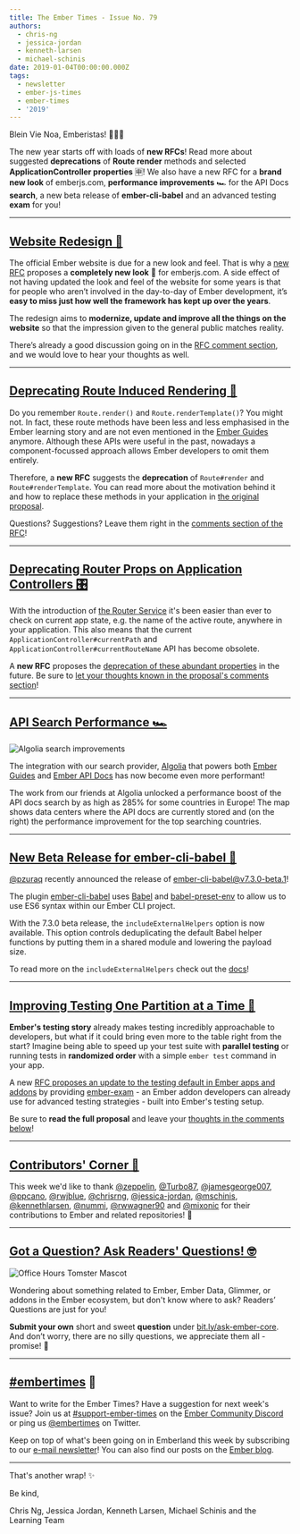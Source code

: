 ```yaml
---
title: The Ember Times - Issue No. 79
authors:
  - chris-ng
  - jessica-jordan
  - kenneth-larsen
  - michael-schinis
date: 2019-01-04T00:00:00.000Z
tags:
  - newsletter
  - ember-js-times
  - ember-times
  - '2019'
---
```



Blein Vie Noa, Emberistas! 🐹🎆🎇

The new year starts off with loads of **new RFCs**! Read more about suggested **deprecations** of **Route render** methods and selected **ApplicationController properties** 🈸! We also have a new RFC for a **brand new look** of emberjs.com, **performance improvements** 🏎 for the API Docs **search**, a new beta release of **ember-cli-babel** and an advanced testing **exam** for you!

---

## [Website Redesign 🎨](https://github.com/emberjs/rfcs/pull/425)
The official Ember website is due for a new look and feel. That is why a [new RFC](https://github.com/wifelette/rfcs/blob/master/text/0425-website-redesign.md) proposes a **completely new look** 💅 for emberjs.com. A side effect of not having updated the look and feel of the website for some years is that for people who aren’t involved in the day-to-day of Ember development, it’s **easy to miss just how well the framework has kept up over the years**.

 The redesign aims to **modernize, update and improve all the things on the website** so that the impression given to the general public matches reality.

There’s already a good discussion going on in the [RFC comment section](https://github.com/emberjs/rfcs/pull/425), and we would love to hear your thoughts as well.

---

## [Deprecating Route Induced Rendering 🎨](https://github.com/emberjs/rfcs/pull/418)

Do you remember `Route.render()` and `Route.renderTemplate()`? You might not. In fact, these route methods have been less and less emphasised in the Ember learning story and are not even mentioned in the [Ember Guides](https://guides.emberjs.com/release/) anymore. Although these APIs were useful in the past, nowadays a component-focussed approach allows Ember developers to omit them entirely.

Therefore, a **new RFC** suggests the **deprecation** of `Route#render` and `Route#renderTemplate`. You can read more about the motivation behind it and how to replace these methods in your application in [the original proposal](https://github.com/emberjs/rfcs/blob/ddbf21eaefae946a7e97573fec10334fb104e259/text/0418-deprecate-route-render-methods.md).

Questions? Suggestions? Leave them right in the [comments section of the RFC](https://github.com/emberjs/rfcs/pull/418)!

---

## [Deprecating Router Props on Application Controllers 🎛](https://github.com/emberjs/rfcs/pull/421)

With the introduction of [the Router Service](https://www.emberjs.com/api/ember/release/classes/RouterService) it's been easier than ever to check on current app state, e.g. the name of the active route, anywhere in your application. This also means that the current `ApplicationController#currentPath` and `ApplicationController#currentRouteName` API has become obsolete.

A **new RFC** proposes the [deprecation of these abundant properties](https://github.com/emberjs/rfcs/blob/a7ea6898280cd065cb5183d3245cceba3fd2e91b/text/0421-deprecate-application-controller-props.md) in the future. Be sure to [let your thoughts known in the proposal's comments section](https://github.com/emberjs/rfcs/pull/421)!


---

## [API Search Performance 🏎](https://twitter.com/mschinis/status/1080923571109724162)

<img class="float-left large transparent padded pad-l0" alt="Algolia search improvements" src="/images/blog/emberjstimes/algolia-search-performance-improvements.png" />

The integration with our search provider, [Algolia](https://www.algolia.com/) that powers both [Ember Guides](https://github.com/ember-learn/guides-app) and [Ember API Docs](https://github.com/ember-learn/ember-api-docs) has now become even more performant!

The work from our friends at Algolia unlocked a performance boost of the API docs search by as high as 285% for some countries in Europe! The map shows data centers where the API docs are currently stored and (on the right) the performance improvement for the top searching countries.


---

## [New Beta Release for ember-cli-babel 🎉](https://twitter.com/pzuraq/status/1075856318798344192)

[@pzuraq](https://github.com/pzuraq) recently announced the release of [ember-cli-babel@v7.3.0-beta.1](https://github.com/babel/ember-cli-babel/tree/v7.3.0-beta.1)!

The plugin [ember-cli-babel](https://github.com/babel/ember-cli-babel) uses [Babel](https://github.com/babel) and [babel-preset-env](https://github.com/babel/babel-preset-env) to allow us to use ES6 syntax within our Ember CLI project.

With the 7.3.0 beta release, the `includeExternalHelpers` option is now available. This option controls deduplicating the default Babel helper functions by putting them in a shared module and lowering the payload size.

To read more on the `includeExternalHelpers` check out the [docs](https://github.com/babel/ember-cli-babel/#external-helpers)!

---

## [Improving Testing One Partition at a Time 🍰](https://github.com/emberjs/rfcs/pull/426)

**Ember's testing story** already makes testing incredibly approachable to developers, but what if it could bring even more to the table right from the start? Imagine being able to speed up your test suite with **parallel testing** or running tests in **randomized order** with a simple `ember test` command in your app.

A new [RFC proposes an update to the testing default in Ember apps and addons](https://github.com/emberjs/rfcs/pull/426) by providing [ember-exam](https://github.com/ember-cli/ember-exam) - an Ember addon developers can already use for advanced testing strategies - built into Ember's testing setup.

Be sure to **read the full proposal** and leave your [thoughts in the comments below](https://github.com/emberjs/rfcs/pull/426)!


---

## [Contributors' Corner 👏](https://guides.emberjs.com/release/contributing/repositories/)

<p>This week we'd like to thank <a href="https://github.com/zeppelin" target="gh-user">@zeppelin</a>, <a href="https://github.com/Turbo87" target="gh-user">@Turbo87</a>, <a href="https://github.com/jamesgeorge007" target="gh-user">@jamesgeorge007</a>, <a href="https://github.com/ppcano" target="gh-user">@ppcano</a>, <a href="https://github.com/rwjblue" target="gh-user">@rwjblue</a>, <a href="https://github.com/chrisrng" target="gh-user">@chrisrng</a>, <a href="https://github.com/jessica-jordan" target="gh-user">@jessica-jordan</a>, <a href="https://github.com/mschinis" target="gh-user">@mschinis</a>, <a href="https://github.com/kennethlarsen" target="gh-user">@kennethlarsen</a>, <a href="https://github.com/nummi" target="gh-user">@nummi</a>, <a href="https://github.com/rwwagner90" target="gh-user">@rwwagner90</a> and <a href="https://github.com/mixonic" target="gh-user">@mixonic</a>  for their contributions to Ember and related repositories! 💖</p>

---

## [Got a Question? Ask Readers' Questions! 🤓](https://docs.google.com/forms/d/e/1FAIpQLScqu7Lw_9cIkRtAiXKitgkAo4xX_pV1pdCfMJgIr6Py1V-9Og/viewform)

<div class="blog-row">
  <img class="float-right small transparent padded" alt="Office Hours Tomster Mascot" title="Readers' Questions" src="/images/tomsters/officehours.png" />

  <p>Wondering about something related to Ember, Ember Data, Glimmer, or addons in the Ember ecosystem, but don't know where to ask? Readers’ Questions are just for you!</p>

<p><strong>Submit your own</strong> short and sweet <strong>question</strong> under <a href="https://bit.ly/ask-ember-core" target="rq">bit.ly/ask-ember-core</a>. And don’t worry, there are no silly questions, we appreciate them all - promise! 🤞</p>

</div>

---

## [#embertimes](https://emberjs.com/blog/tags/newsletter.html) 📰

Want to write for the Ember Times? Have a suggestion for next week's issue? Join us at [#support-ember-times](https://discordapp.com/channels/480462759797063690/485450546887786506) on the [Ember Community Discord](https://discordapp.com/invite/zT3asNS) or ping us [@embertimes](https://twitter.com/embertimes) on Twitter.

Keep on top of what's been going on in Emberland this week by subscribing to our [e-mail newsletter](https://the-emberjs-times.ongoodbits.com/)! You can also find our posts on the [Ember blog](https://emberjs.com/blog/tags/newsletter.html).

---


That's another wrap! ✨

Be kind,

Chris Ng, Jessica Jordan, Kenneth Larsen, Michael Schinis and the Learning Team
